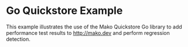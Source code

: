 # Go Quickstore Example

This example illustrates the use of the Mako Quickstore Go library to add
performance test results to http://mako.dev and perform regression detection.

